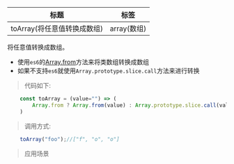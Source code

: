 |  标题   | 标签  |
|  ----  | ----  |
| toArray(将任意值转换成数组) | array(数组) |

将任意值转换成数组。

* 使用`es6`的[Array.from](https://developer.mozilla.org/zh-CN/docs/Web/JavaScript/Reference/Global_Objects/Array/from)方法来将类数组转换成数组
* 如果不支持`es6`就使用`Array.prototype.slice.call`方法来进行转换

> 代码如下:

```js
    const toArray = (value="") => (
        Array.from ? Array.from(value) : Array.prototype.slice.call(value)
    )
```

> 调用方式:

```js
    toArray("foo");//["f", "o", "o"]
```

> 应用场景